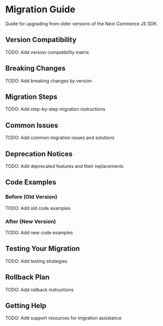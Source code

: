 # Migration Guide

Guide for upgrading from older versions of the Next Commerce JS SDK.

## Version Compatibility

TODO: Add version compatibility matrix

## Breaking Changes

TODO: Add breaking changes by version

## Migration Steps

TODO: Add step-by-step migration instructions

## Common Issues

TODO: Add common migration issues and solutions

## Deprecation Notices

TODO: Add deprecated features and their replacements

## Code Examples

### Before (Old Version)

TODO: Add old code examples

### After (New Version)  

TODO: Add new code examples

## Testing Your Migration

TODO: Add testing strategies

## Rollback Plan

TODO: Add rollback instructions

## Getting Help

TODO: Add support resources for migration assistance